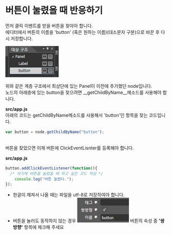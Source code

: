 버튼이 눌렸을 때 반응하기
====

먼저 클릭 이벤트를 받을 버튼을 찾야아 합니다.<br>
에디터에서 버튼의 이름을 'button' (혹은 원하는 이름)(대소문자 구분)으로 바꾼 후 다시 저장합니다.<br>

![tree](tree.jpg)

위와 같은 계층 구조에서 최상단에 있는 Panel이 이전에 추가했던 node입니다.<br>
노드의 아래층에 있는 button을 찾으려면 __getChildByName__메소드를 사용해야 합니다.

__src/app.js__<br>
아래의 코드는 getChildByName메소드를 사용해서 'button'인 항목을 찾는 코드입니다.
```js
var button = node.getChildByName("button");
```
<br>
버튼을 찾았으면 이제 버튼에 ClickEventLisnter를 등록해야 합니다.<br>

__src/app.js__
```js
button.addClickEventListener(function(){
  /* 여기에 버튼을 눌렀을 때 하고 싶은 코드 작성 */
	console.log("버튼 눌렸다.");
});
```

* 한글이 깨져서 나올 때는 파일을 utf-8로 저장하여야 합니다.
* 버튼을 눌러도 동작하지 않는 경우
  ![props](props.jpg)
  버튼의 속성 중 __'쌍방향'__ 항목에 체크해 주세요
